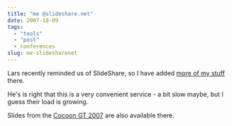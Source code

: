```yaml
---
title: "me @slideshare.net"
date: 2007-10-09
tags: 
  - "tools"
  - "post"
  - conferences
slug: me-slidesharenet
---
```


Lars recently reminded us of SlideShare, so I have added [more of my stuff](http://www.slideshare.net/bdelacretaz) there.

He's is right that this is a very convenient service - a bit slow maybe, but I guess their load is growing.

Slides from the [Cocoon GT 2007](http://www.slideshare.net/group/cocoon) are also available there.
